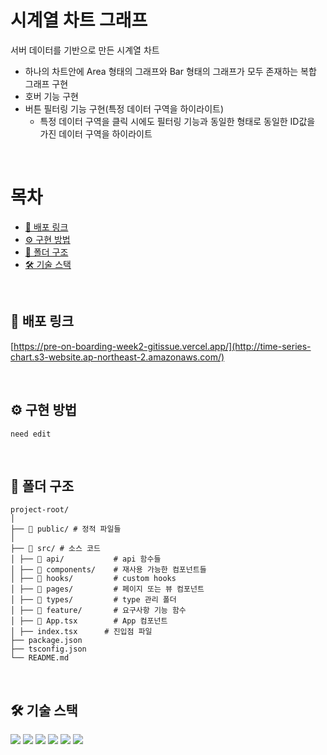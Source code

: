
# 시계열 차트 그래프
서버 데이터를 기반으로 만든 시계열 차트 
- 하나의 차트안에 Area 형태의 그래프와 Bar 형태의 그래프가 모두 존재하는 복합 그래프 구현
- 호버 기능 구현
- 버튼 필터링 기능 구현(특정 데이터 구역을 하이라이트)
  - 특정 데이터 구역을 클릭 시에도 필터링 기능과 동일한 형태로 동일한 ID값을 가진 데이터 구역을 하이라이트

<br>

# 목차
  - [🔗 배포 링크](#-배포-링크)
  - [⚙️ 구현 방법](#️-구현-방법)
  - [📂 폴더 구조](#-폴더-구조)
  - [🛠️ 기술 스택](#️-기술-스택)


<br>

## 🔗 배포 링크

[https://pre-on-boarding-week2-gitissue.vercel.app/](http://time-series-chart.s3-website.ap-northeast-2.amazonaws.com/)


<br>

## ⚙️ 구현 방법

```
need edit
```


<br>



## 📂 폴더 구조

```
project-root/
│
├── 📂 public/ # 정적 파일들
│
├── 📂 src/ # 소스 코드
│ ├── 📂 api/           # api 함수들
│ ├── 📂 components/    # 재사용 가능한 컴포넌트들
│ ├── 📂 hooks/         # custom hooks
│ ├── 📂 pages/         # 페이지 또는 뷰 컴포넌트
│ ├── 📂 types/         # type 관리 폴더
│ ├── 📂 feature/       # 요구사항 기능 함수
│ ├── 📂 App.tsx        # App 컴포넌트
│ ├── index.tsx      # 진입점 파일
├── package.json
├── tsconfig.json
└── README.md
```
<br>

## 🛠️ 기술 스택

<img src="https://img.shields.io/badge/Typescript-blue?style=square"/> <img src="https://img.shields.io/badge/React-61DAFB?style=flat-square&logo=React&logoColor=white"/> <img src="https://img.shields.io/badge/Axios-56347C?style=flat-square&logo=Axios&logoColor=white"/> <img src="https://img.shields.io/badge/styledcomponents-DB7093?style=flat-square&logo=styled-components&logoColor=white"/> <img src="https://img.shields.io/badge/GitHub-181717?style=flat-square&logo=GitHub&logoColor=white"/> <img src="https://img.shields.io/badge/Amazon Amplify-569A31?style=flat-square&logo=Amazon S3&logoColor=white"/>
<br>
<br>

